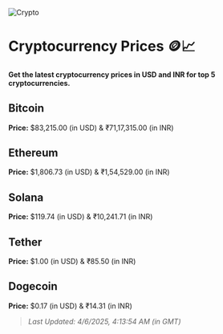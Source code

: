 
![Crypto](https://www.techguide.com.au/wp-content/uploads/2020/11/crypto3.jpeg)

# Cryptocurrency Prices 🪙📈

#### Get the latest cryptocurrency prices in USD and INR for top 5 cryptocurrencies.

## Bitcoin

**Price:** $83,215.00 (in USD) & ₹71,17,315.00 (in INR)

## Ethereum

**Price:** $1,806.73 (in USD) & ₹1,54,529.00 (in INR)

## Solana

**Price:** $119.74 (in USD) & ₹10,241.71 (in INR)

## Tether

**Price:** $1.00 (in USD) & ₹85.50 (in INR)

## Dogecoin

**Price:** $0.17 (in USD) & ₹14.31 (in INR)

> _Last Updated: 4/6/2025, 4:13:54 AM (in GMT)_
